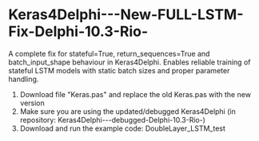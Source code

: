 # Keras4Delphi---New-FULL-LSTM-Fix-Delphi-10.3-Rio-
A complete fix for stateful=True, return_sequences=True and batch_input_shape behaviour in Keras4Delphi. Enables reliable training of stateful LSTM models with static batch sizes and proper parameter handling.

1.  Download file "Keras.pas" and replace the old Keras.pas with the new version
2.  Make sure you are using the updated/debugged Keras4Delphi (in repository: Keras4Delphi---debugged-Delphi-10.3-Rio-)
3.  Download and run the example code: DoubleLayer_LSTM_test
